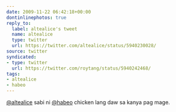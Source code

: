 ```yaml
---
date: 2009-11-22 06:42:18+00:00
dontinlinephotos: true
reply_to:
  label: altealice's tweet
  name: altealice
  type: twitter
  url: https://twitter.com/altealice/status/5940230028/
source: twitter
syndicated:
- type: twitter
  url: https://twitter.com/roytang/status/5940242468/
tags:
- altealice
- habeo
---
```


[@altealice](https://twitter.com/altealice/) sabi ni [@habeo](https://twitter.com/habeo/) chicken lang daw sa kanya pag mage.